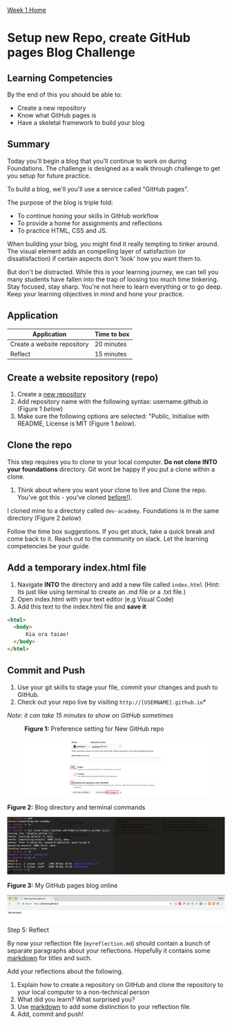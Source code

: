 [Week 1 Home](README.md)

# Setup new Repo, create GitHub pages Blog Challenge

## Learning Competencies
By the end of this you should be able to:

- Create a new repository
- Know what GitHub pages is 
- Have a skeletal framework to build your blog 


## Summary
Today you'll begin a blog that you'll continue to work on during Foundations. The challenge is designed as a walk through challenge to get you setup for future practice.

To build a blog, we'll you'll use a service called "GitHub pages".

The purpose of the blog is triple fold: 
- To continue honing your skills in GitHub workflow  
- To provide a home for assignments and reflections  
- To practice HTML, CSS and JS.  

When building your blog, you might find it really tempting to tinker around. The visual element adds an compelling layer of satisfaction (or dissatisfaction) if certain aspects don't 'look' how you want them to. 

But don't be distracted. While this is your learning journey, we can tell you many students have fallen into the trap of loosing too much time tinkering. Stay focused, stay sharp. You're not here to learn everything or to go deep. Keep your learning objectives in mind and hone your practice. 


## Application

Application | Time to box |
------------|----------|
Create a website repository | 20 minutes 
Reflect | 15 minutes |

## Create a website repository (repo)
1. Create a [new repository](https://github.com/new) 
2. Add repository name with the following syntax: username.github.io  (Figure 1 _below_)  
3. Make sure the following options are selected: "Public, Initialise with README, License is MIT (Figure 1 _below_).  

## Clone the repo 
This step requires you to clone to your local computer. __Do not clone INTO your foundations__ directory. Git wont be happy if you put a clone within a clone. 

1. Think about where you want your clone to live and Clone the repo. You've got this - you've cloned [before!)](git-github-challenge.md#step-3-cloning). 

I cloned mine to a directory called `dev-academy`. Foundations is in the same directory (Figure 2 _below_)

Follow the time box suggestions. If you get stuck, take a quick break and come back to it. Reach out to the community on slack. Let the learning competencies be your guide.

## Add a temporary index.html file 
1. Navigate __INTO__ the directory and add a new file called `index.html` (Hint: Its just like using terminal to create an .md file or a .txt file.)
2. Open index.html with your text editor (e.g Visual Code) 
3. Add this text to the index.html file and __save it__

```html
<html>
  <body>
      Kia ora taiao! 
  </body>
</html>

``` 
## Commit and Push 
1. Use your git skills to stage your file, commit your changes and push to GitHub. 
2. Check out your repo live by visiting `http://[USERNAME].github.io`* 

_Note: it can take 15 minutes to show on GitHub sometimes_


<figure>
  <figcaption>
    <p><strong>Figure 1:</strong> Preference setting for New GitHub repo</p>
  </figcaption>
  <img src="../images/github_13_new_repo.png" alt="Create new repo"><br>

</figure


<figure>
  <figcaption>
    <p><strong>Figure 2:</strong> Blog directory and terminal commands</p>
  </figcaption>
  <img src="../images/Github_14_blog_directory.png" alt="blog directory"><br>

</figure


<figure>
  <figcaption>
    <p><strong>Figure 3:</strong> My GitHub pages blog online</p>
  </figcaption>
  <img src="../images/github_15_blog_index.png" alt="blog online"><br>

</figure



## Step 5: Reflect
By now your reflection file (`myreflection.md`) should contain a bunch of separate paragraphs about your reflections. Hopefully it contains some [markdown](https://github.com/adam-p/markdown-here/wiki/Markdown-Cheatsheet) for titles and such. 

Add your reflections about the following. 

1. Explain how to create a repository on GitHub and clone the repository to your local computer to a non-technical person
2. What did you learn? What surprised you? 
3. Use [markdown](https://github.com/adam-p/markdown-here/wiki/Markdown-Cheatsheet) to add some distinction to your reflection file.
4. Add, commit and push! 


